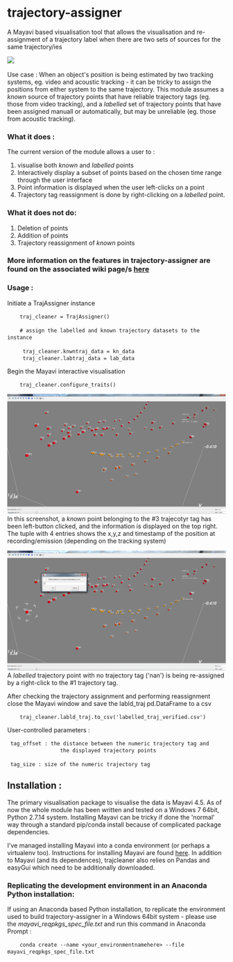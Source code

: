 # trajectory-assigner
A Mayavi based visualisation tool that allows the visualisation and re-assignment of a trajectory label when there are two
sets of sources for the same trajectory/ies

![](mayavi/screen_recording_features.gif)

Use case :
When an object's position is being estimated by two tracking systems, eg. video and acoustic tracking - it can be tricky to assign the positions from either system to the same trajectory. This module assumes a *known* source of trajectory points that have reliable trajectory tags (eg. those from video tracking), and a *labelled* set of trajectory points that have been assigned manuall or automatically, but may be unreliable (eg. those from acoustic tracking). 

### What it does : 
The current version of the module allows a user to :
1) visualise both *known* and *labelled* points
2) Interactively display a subset of points based on the chosen time range through the user interface
3) Point information is displayed when the user left-clicks on a point
4) Trajectory tag reassignment is done by right-clicking on a *labelled* point. 

### What it does not do:
1) Deletion of points
2) Addition of points
3) Trajectory reassignment of *known* points 


### More information on the features in trajectory-assigner are found on the associated wiki page/s [here](https://github.com/thejasvibr/trajectory-assigner/wiki)


### Usage : 
Initiate a TrajAssigner instance 
        
        traj_cleaner = TrajAssigner()
        
        # assign the labelled and known trajectory datasets to the instance 
        
         traj_cleaner.knwntraj_data = kn_data
         traj_cleaner.labtraj_data = lab_data
         
Begin the Mayavi interactive visualisation
        
        traj_cleaner.configure_traits()
        
 ![](mayavi/screenshot1_trajcleaner.PNG)
In this screenshot, a *known* point belonging to the #3 trajecotyr tag has been left-button clicked, and the information 
is displayed on the top right. The tuple with 4 entries shows the x,y,z and timestamp of the position 
at recording/emission (depending on the tracking system)

 ![](mayavi/screenshot2_trajcleaner.PNG)
 A *labelled* trajectory point with no trajectory tag ('nan') is being re-assigned by a right-click to the #1 trajectory tag.
 
After checking the trajectory assignment and performing reassignment close the
Mayavi window and save the labld_traj pd.DataFrame to a csv 
        
        traj_cleaner.labld_traj.to_csv('labelled_traj_verified.csv')
        
User-controlled parameters :
        
     tag_offset : the distance between the numeric trajectory tag and 
                     the displayed trajectory points
        
     tag_size : size of the numeric trajectory tag

## Installation : 
The primary visualisation package to visualise the data is Mayavi 4.5. As of now the whole module has been written and tested on a Windows 7 64bit, Python 2.7.14 system. Installing Mayavi can be tricky if done the 'normal' way through a standard pip/conda install because of complicated package dependencies.

I've managed installing Mayavi into a conda environment (or perhaps a virtualenv too). Instructions for installing Mayavi are found [here](http://docs.enthought.com/mayavi/mayavi/installation.html). In addition to Mayavi (and its dependences), trajcleaner also relies on Pandas and easyGui which need to be additionally downloaded. 

### Replicating the development environment in an Anaconda Python installation: 
If using an Anaconda based Python installation, to replicate the environment used to build trajectory-assigner in a Windows 64bit system - please use the *mayavi_reqpkgs_spec_file.txt* and run this command in Anaconda Prompt : 
 
        conda create --name <your_environmentnamehere> --file mayavi_reqpkgs_spec_file.txt
 
